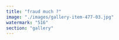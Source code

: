 ```yaml
---
title: "fraud much ?"
image: "./images/gallery-item-477-03.jpg"
watermark: "516"
section: "gallery"
---
```

